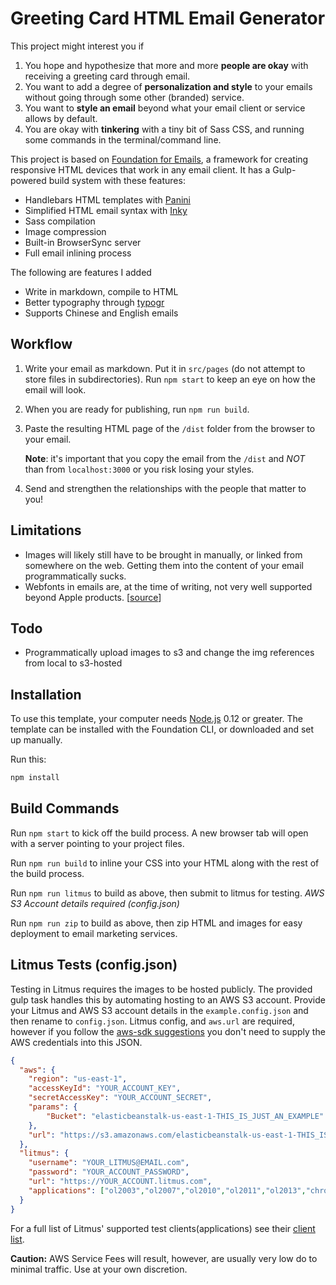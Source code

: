 # Greeting Card HTML Email Generator #

This project might interest you if

1. You hope and hypothesize that more and more **people are okay** with receiving a greeting card through email.
2. You want to add a degree of **personalization and style** to your emails without going through some other (branded) service.
3. You want to **style an email** beyond what your email client or service allows by default.
4. You are okay with **tinkering** with a tiny bit of Sass CSS, and running some commands in the terminal/command line.

This project is based on [Foundation for Emails](http://foundation.zurb.com/emails), a framework for creating responsive HTML devices that work in any email client. It has a Gulp-powered build system with these features:

- Handlebars HTML templates with [Panini](http://github.com/zurb/panini)
- Simplified HTML email syntax with [Inky](http://github.com/zurb/inky)
- Sass compilation
- Image compression
- Built-in BrowserSync server
- Full email inlining process

The following are features I added

- Write in markdown, compile to HTML
- Better typography through [typogr](https://github.com/ekalinin/typogr.js)
- Supports Chinese and English emails

## Workflow ##

1. Write your email as markdown. Put it in `src/pages` (do not attempt to store files in subdirectories). Run `npm start` to keep an eye on how the email will look.
2. When you are ready for publishing, run `npm run build`.
3. Paste the resulting HTML page of the `/dist` folder from the browser to your email.

    **Note**: it's important that you copy the email from the `/dist` and _NOT_ than from `localhost:3000` or you risk losing your styles.

4. Send and strengthen the relationships with the people that matter to you!

## Limitations ##

- Images will likely still have to be brought in manually, or linked from somewhere on the web. Getting them into the content of your email programmatically sucks.
- Webfonts in emails are, at the time of writing, not very well supported beyond Apple products. \[[source](https://www.campaignmonitor.com/blog/email-marketing/2012/12/using-web-fonts-in-email/)\]

## Todo ##

- Programmatically upload images to s3 and change the img references from local to s3-hosted

## Installation

To use this template, your computer needs [Node.js](https://nodejs.org/en/) 0.12 or greater. The template can be installed with the Foundation CLI, or downloaded and set up manually.

Run this:

```bash
npm install
```

## Build Commands

Run `npm start` to kick off the build process. A new browser tab will open with a server pointing to your project files.

Run `npm run build` to inline your CSS into your HTML along with the rest of the build process.

Run `npm run litmus` to build as above, then submit to litmus for testing. *AWS S3 Account details required (config.json)*

Run `npm run zip` to build as above, then zip HTML and images for easy deployment to email marketing services.

## Litmus Tests (config.json)

Testing in Litmus requires the images to be hosted publicly. The provided gulp task handles this by automating hosting to an AWS S3 account. Provide your Litmus and AWS S3 account details in the `example.config.json` and then rename to `config.json`. Litmus config, and `aws.url` are required, however if you follow the [aws-sdk suggestions](http://docs.aws.amazon.com/AWSJavaScriptSDK/guide/node-configuring.html) you don't need to supply the AWS credentials into this JSON.

```json
{
  "aws": {
    "region": "us-east-1",
    "accessKeyId": "YOUR_ACCOUNT_KEY",
    "secretAccessKey": "YOUR_ACCOUNT_SECRET",
    "params": {
        "Bucket": "elasticbeanstalk-us-east-1-THIS_IS_JUST_AN_EXAMPLE"
    },
    "url": "https://s3.amazonaws.com/elasticbeanstalk-us-east-1-THIS_IS_JUST_AN_EXAMPLE"
  },
  "litmus": {
    "username": "YOUR_LITMUS@EMAIL.com",
    "password": "YOUR_ACCOUNT_PASSWORD",
    "url": "https://YOUR_ACCOUNT.litmus.com",
    "applications": ["ol2003","ol2007","ol2010","ol2011","ol2013","chromegmailnew","chromeyahoo","appmail9","iphone5s","ipad","android4","androidgmailapp"]
  }
}
```

For a full list of Litmus' supported test clients(applications) see their [client list](https://litmus.com/emails/clients.xml).

**Caution:** AWS Service Fees will result, however, are usually very low do to minimal traffic. Use at your own discretion.


